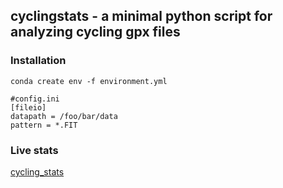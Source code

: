 ## cyclingstats - a minimal python script for analyzing cycling gpx files

### Installation

```
conda create env -f environment.yml
```

```
#config.ini
[fileio]
datapath = /foo/bar/data
pattern = *.FIT
```

### Live stats
<a href="cycling_stats.html">cycling_stats</a>
